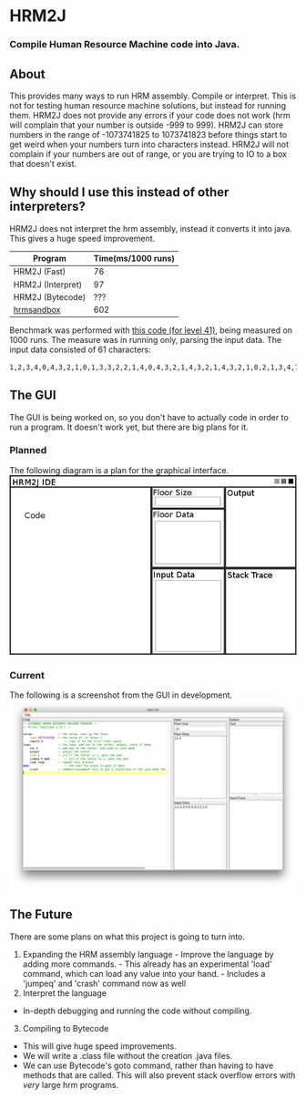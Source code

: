 # HRM2J
### Compile Human Resource Machine code into Java.

## About
This provides many ways to run HRM assembly. Compile or interpret.
This is not for testing human resource machine solutions, but instead for running them.
HRM2J does not provide any errors if your code does not work (hrm will complain that your number is outside -999 to 999).
HRM2J can store numbers in the range of -1073741825 to 1073741823 before things start to get weird when your numbers turn into characters instead.
HRM2J will not complain if your numbers are out of range, or you are trying to IO to a box that doesn't exist.

## Why should I use this instead of other interpreters?
HRM2J does not interpret the hrm assembly, instead it converts it into java. This gives a huge speed improvement.

|Program|Time(ms/1000 runs)|
|-----|-----|
|HRM2J (Fast)|76|
|HRM2J (Interpret)|97|
|HRM2J (Bytecode)|???|
|[hrmsandbox](https://github.com/sixlettervariables/hrmsandbox)|602|

Benchmark was performed with [this code (for level 41)](https://github.com/atesgoral/hrm-solutions/blob/9c92d7137f6a7593ab35389ab284fd3dcebd2a74/solutions/41-Sorting-Floor-34.714/20.651.selection-sniperrifle2004.asm),
being measured on 1000 runs. The measure was in running only, parsing the input data. The input data consisted of 61 characters:
```
1,2,3,4,0,4,3,2,1,0,1,3,3,2,2,1,4,0,4,3,2,1,4,3,2,1,4,3,2,1,0,2,1,3,4,7,8,3,2,1,4,6,0,2,7,3,5,1,2,3,0,4,3,1,2,4,2,3,1,4,0
```

## The GUI
The GUI is being worked on, so you don't have to actually code in order to run a program.
It doesn't work yet, but there are big plans for it.

### Planned
The following diagram is a plan for the graphical interface.
![planned gui](readme_data/planned.png)

### Current
The following is a screenshot from the GUI in development.
![current gui](readme_data/current.png)

## The Future
There are some plans on what this project is going to turn into.

  1. Expanding the HRM assembly language
    - Improve the language by adding more commands.
    - This already has an experimental 'load' command, which can load any value into your hand.
    - Includes a 'jumpeq' and 'crash' command now as well
  2. Interpret the language
   - In-depth debugging and running the code without compiling.
  3. Compiling to Bytecode
   - This will give huge speed improvements.
   - We will write a .class file without the creation .java files.
   - We can use Bytecode's goto command, rather than having to have methods that are called.
   This will also prevent stack overflow errors with *very* large hrm programs.
